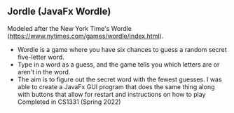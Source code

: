 ## Jordle (JavaFx Wordle)
Modeled after the New York Time's Wordle (https://www.nytimes.com/games/wordle/index.html).
 - Wordle is a game where you have six chances to guess a random secret five-letter word. 
 - Type in a word as a guess, and the game tells you which letters are or aren't in the word. 
 - The aim is to figure out the secret word with the fewest guesses.
I was able to create a JavaFx GUI program that does the same thing along with buttons that allow for restart and instructions on how to play
Completed in CS1331 (Spring 2022)
